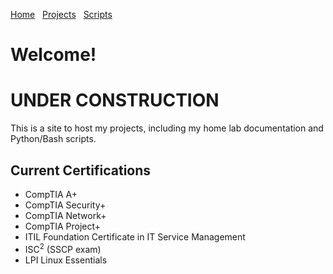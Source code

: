 [Home](index.md)&nbsp;&nbsp;&nbsp;[Projects](projects.md)&nbsp;&nbsp;&nbsp;[Scripts](scripts.md)


# Welcome!

# UNDER CONSTRUCTION

This is a site to host my projects, including my home lab documentation and Python/Bash scripts.

## Current Certifications
* CompTIA A+
* CompTIA Security+
* CompTIA Network+
* CompTIA Project+
* ITIL Foundation Certificate in IT Service Management
* ISC<sup>2</sup> (SSCP exam)
* LPI Linux Essentials
